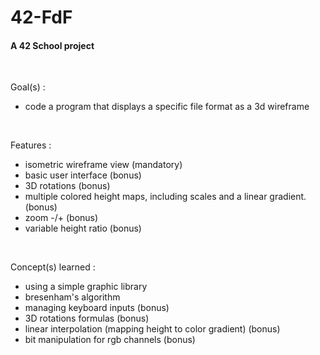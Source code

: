 # 42-FdF
#### A 42 School project
<br>

Goal(s) : 
- code a program that displays a specific file format as a 3d wireframe
<br>

Features :
- isometric wireframe view (mandatory)
- basic user interface (bonus)
- 3D rotations (bonus)
- multiple colored height maps, including scales and a linear gradient. (bonus)
- zoom -/+ (bonus)
- variable height ratio (bonus)
<br>

Concept(s) learned :
- using a simple graphic library
- bresenham's algorithm
- managing keyboard inputs (bonus)
- 3D rotations formulas (bonus)
- linear interpolation (mapping height to color gradient) (bonus)
- bit manipulation for rgb channels (bonus)
